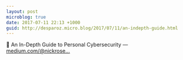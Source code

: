 ```yaml
---
layout: post
microblog: true
date: 2017-07-11 22:13 +1000
guid: http://desparoz.micro.blog/2017/07/11/an-indepth-guide.html
---
```

🔗 An In-Depth Guide to Personal Cybersecurity — [medium.com/@nickrose...](https://medium.com/@nickrosener/an-in-depth-guide-to-personal-cybersecurity-be98ba47c968)
